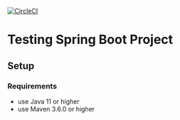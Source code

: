 [![CircleCI](https://dl.circleci.com/status-badge/img/gh/gdlangham/tsbb-sfg-brewery/tree/main.svg?style=svg)](https://dl.circleci.com/status-badge/redirect/gh/gdlangham/tsbb-sfg-brewery/tree/main)

# Testing Spring Boot Project

## Setup
### Requirements
* use Java 11 or higher
* use Maven 3.6.0 or higher